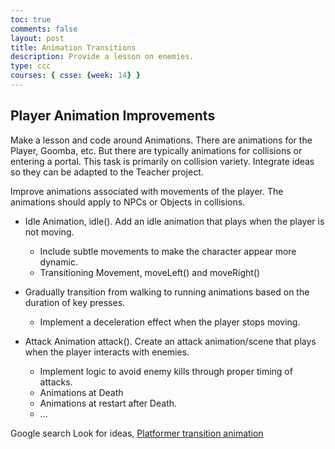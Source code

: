 ```yaml
---
toc: true
comments: false
layout: post
title: Animation Transitions
description: Provide a lesson on enemies.
type: ccc
courses: { csse: {week: 14} }
---
```


## Player Animation Improvements

Make a lesson and code around Animations. There are animations for the Player, Goomba, etc.  But there are typically animations for collisions or entering a portal.  This task is primarily on collision variety. Integrate ideas so they can be adapted to the Teacher project.

Improve animations associated with movements of the player.  The animations should apply to NPCs or Objects in collisions.   

- Idle Animation, idle(). Add an idle animation that plays when the player is not moving.
  - Include subtle movements to make the character appear more dynamic.
  - Transitioning Movement, moveLeft() and moveRight()

- Gradually transition from walking to running animations based on the duration of key presses.
  - Implement a deceleration effect when the player stops moving.

- Attack Animation attack(). Create an attack animation/scene that plays when the player interacts with enemies.
  - Implement logic to avoid enemy kills through proper timing of attacks.
  - Animations at Death
  - Animations at restart after Death.
  - ...

Google search
Look for ideas, [Platformer transition animation](https://www.google.com/search?q=platformer+transition+animation&oq=platformer+transition+an&gs_lcrp=EgZjaHJvbWUqBwgBECEYoAEyBggAEEUYOTIHCAEQIRigATIHCAIQIRigATIHCAMQIRigATIHCAQQIRirAjIHCAUQIRirAtIBCTExNzkyajBqN6gCALACAA&sourceid=chrome&ie=UTF-8)
